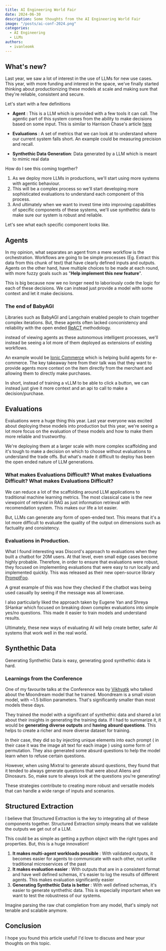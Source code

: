 ```yaml
---
title: AI Engineering World Fair
date: 2024-06-30
description: Some thoughts from the AI Engineering World Fair
image: "/posts/ai-conf-2024.png"
categories:
  - AI Engineering
  - LLMs
authors:
  - ivanleomk
---
```


## What's new?

Last year, we saw a lot of interest in the use of LLMs for new use cases. This year, with more funding and interest in the space, we've finally started thinking about productionizing these models at scale and making sure that they're reliable, consistent and secure.

Let's start with a few definitions

- **Agent** : This is a LLM which is provided with a few tools it can call. The agentic part of this system comes from the ability to make decisions based on some input. This is similar to Harrison Chase's article [here](https://blog.langchain.dev/what-is-an-agent/)

- **Evaluations** : A set of metrics that we can look at to understand where our current system falls short. An example could be measuring precision and recall.

- **Synthethic Data Generation**: Data generated by a LLM which is meant to mimic real data

<!-- more -->

How do I see this coming together?

1. As we deploy more LLMs in productions, we'll start using more systems with agentic behaviour.
2. This will be a complex process so we'll start developing more sophisticated evaluations to understand each component of this process.
3. And ultimately when we want to invest time into improving capabilities of specific components of these systems, we'll use synthethic data to make sure our system is robust and reliable.

Let's see what each specific component looks like.

## Agents

In my opinion, what separates an agent from a mere workflow is the orchestration. Workflows are going to be simple processes (Eg. Extract this data from this chunk of text) that have clearly defined inputs and outputs. Agents on the other hand, have multiple choices to be made at each round, with more fuzzy goals such as "**Help implement this new feature**".

This is big because now we no longer need to laboriously code the logic for each of these decisions. We can instead just provide a model with some context and let it make decisions.

### The end of BabyAGI

Libraries such as BabyAGI and Langchain enabled people to chain together complex iterations. But, these agents often lacked conconistency and reliability with the open ended [ReACT](https://arxiv.org/pdf/2210.03629) methodology.

instead of viewing agents as these autonomous intelligent processes, we'll instead be seeing a lot more of them deployed as extensions of existing workflows.

An example would be [Ionic Commerce](https://www.ioniccommerce.com/) which is helping build agents for e-commerce. The key takeaway here from their talk was that they want to provide agents more context on the item directly from the merchant and allowing them to directly make purchases.

In short, instead of training a vLLM to be able to click a button, we can instead just give it more context and an api to call to make a decision/purchase.

## Evaluations

Evaluations were a huge thing this year. Last year everyone was excited about deploying these models into production but this year, we're seeing a lot more focus on the evaluation of these models and how to make them more reliable and trustworthy.

We're deploying them at a larger scale with more complex scaffolding and it's tough to make a decision on which to choose without evaluations to understand the trade offs. But what's made it difficult to deploy has been the open ended nature of LLM generations.

### What makes Evaluations Difficult? What makes Evaluations Difficult? What makes Evaluations Difficult?

We can reduce a lot of the scaffolding around LLM applications to traditional machine learning metrics. The most classical case is the new viewpoint of retrieval in RAG as just information retrieval with recomendation system. This makes our life a lot easier.

But, LLMs can generate any form of open-ended text. This means that it's a lot more difficult to evaluate the quality of the output on dimensions such as factuality and consistency.

### Evaluations in Production.

What I found interesting was Discord's approach to evaluations when they built a chatbot for 20M users. At that level, even small edge cases become highly probable. Therefore, in order to ensure that evaluations were robust, they focused on implementing evaluations that were easy to run locally and implemented quickly. This was released as their new open-source library [PromptFoo](https://www.promptfoo.dev/).

A great example of this was how they checked if the chatbot was being used casually by seeing if the message was all lowercase.

I also particularly liked the approach taken by Eugene Yan and Shreya SHankar which focused on breaking down complex evaluations into simple yes/no questions. This made it easier to train models and understand results.

Ultimately, these new ways of evaluating AI will help create better, safer AI systems that work well in the real world.

## Synthethic Data

Generating Synthethic Data is easy, generating good synthethic data is hard.

### Learnings from the Conference

One of my favourite talks at the Conference was by [Vikhyatk](https://x.com/vikhyatk) who talked about the Moondream model that he trained. Moondream is a small vision model, with ~1.5 billion parameters. That's significantly smaller than most models these days.

They trained the model with a significant of synthethic data and shared a lot about their insights in generating the training data. If I had to summarize it, it would be **generating diverse outputs** and **having absurd questions**. This helps to create a richer and more diverse dataset for training.

In their case, they did so by injecting unique elements into each prompt ( in their case it was the image alt text for each image ) using some form of permutation. They also generated some absurd questions to help the model learn when to refuse certain questions.

However, when using Mixtral to generate absurd questions, they found that it tended to always generate questions that were about Aliens and Dinosaurs. So, make sure to always look at the questions you're generating!

These strategies contribute to creating more robust and versatile models that can handle a wide range of inputs and scenarios.

## Structured Extraction

I believe that Structured Extraction is the key to integrating all of these components together. Structured Extraction simply means that we validate the outputs we get out of a LLM.

This could be as simple as getting a python object with the right types and properties. But, this is a huge innovation!

1. **It makes multi-agent workloads possible** : With validated outputs, it becomes easier for agents to communicate with each other, not unlike traditional microservices of the past
2. **It makes evaluation easier** : With outputs that are in a consistent format and have well defined schemas, it's easier to log the results of different agents. This makes evaluation significantly easier
3. **Generating Synthethic Data is better** : With well defined schemas, it's easier to generate synthethic data. This is especially important when we want to test the robustness of our systems.

Imagine parsing the raw chat completion from any model, that's simply not tenable and scalable anymore.

## Conclusion

I hope you found this article useful! I'd love to discuss and hear your thoughts on this topic.
